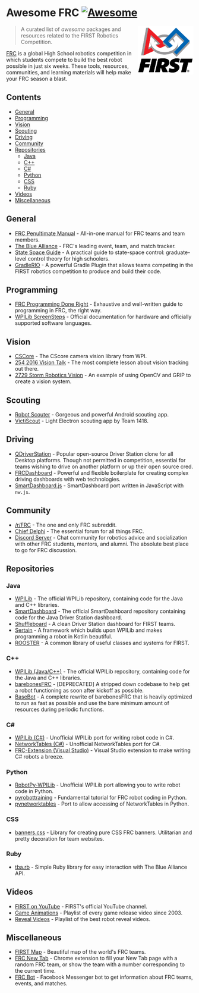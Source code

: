 # Awesome FRC [![Awesome](https://awesome.re/badge.svg)](https://awesome.re)

[<img src="media/first.svg" align="right" width="150">](https://www.firstinspires.org/robotics/frc)

> A curated list of _awesome_ packages and resources related to the FIRST Robotics Competition.

[FRC](https://www.firstinspires.org/robotics/frc) is a global High School robotics competition in which students compete to build the best robot possible in just six weeks. These tools, resources, communities, and learning materials will help make your FRC season a blast.

## Contents

- [General](#general)
- [Programming](#programming)
- [Vision](#vision)
- [Scouting](#scouting)
- [Driving](#driving)
- [Community](#community)
- [Repositories](#repositories)
  - [Java](#java)
  - [C++](#c)
  - [C#](#c-1)
  - [Python](#python)
  - [CSS](#css)
  - [Ruby](#ruby)
- [Videos](#videos)
- [Miscellaneous](#miscellaneous)

## General

- [FRC Penultimate Manual](https://github.com/MC42/FRCPenultimateManual) - All-in-one manual for FRC teams and team members.
- [The Blue Alliance](https://github.com/the-blue-alliance/the-blue-alliance) - FRC's leading event, team, and match tracker.
- [State Space Guide](https://github.com/calcmogul/state-space-guide) - A practical guide to state-space control: graduate-level control theory for high schoolers.
- [GradleRIO](https://github.com/wpilibsuite/GradleRIO) - A powerful Gradle Plugin that allows teams competing in the FIRST robotics competition to produce and build their code.

## Programming

- [FRC Programming Done Right](http://frc-pdr.readthedocs.io/en/latest/) - Exhaustive and well-written guide to programming in FRC, the right way.
- [WPILib ScreenSteps](https://wpilib.screenstepslive.com) - Official documentation for hardware and officially supported software languages.

## Vision

- [CSCore](https://github.com/wpilibsuite/cscore) - The CScore camera vision library from WPI.
- [254 2016 Vision Talk](https://www.youtube.com/watch?v=rLwOkAJqImo) - The most complete lesson about vision tracking out there.
- [2729 Storm Robotics Vision](https://github.com/2729StormRobotics/StormCV2017) - An example of using OpenCV and GRIP to create a vision system.

## Scouting

- [Robot Scouter](https://github.com/SUPERCILEX/Robot-Scouter) - Gorgeous and powerful Android scouting app.
- [VictiScout](https://github.com/FRCScout/FRCScout) - Light Electron scouting app by Team 1418.

## Driving

- [QDriverStation](https://github.com/FRC-Utilities/QDriverStation) - Popular open-source Driver Station clone for all Desktop platforms. Though not permitted in competition, essential for teams wishing to drive on another platform or up their open source cred.
- [FRCDashboard](https://github.com/FRCDashboard/FRCDashboard) - Powerful and flexible boilerplate for creating complex driving dashboards with web technologies.
- [SmartDashboard.js](https://github.com/erikuhlmann/SmartDashboard.js) - SmartDashboard port written in JavaScript with `nw.js`.

## Community

- [/r/FRC](https://www.reddit.com/r/FRC/) - The one and only FRC subreddit.
- [Chief Delphi](https://www.chiefdelphi.com/forums/portal.php) - The essential forum for all things FRC.
- [Discord Server](http://discord.gg/frc) - Chat community for robotics advice and socialization with other FRC students, mentors, and alumni. The absolute best place to go for FRC discussion.

## Repositories

### Java

- [WPILib](https://github.com/wpilibsuite/allwpilib) - The official WPILib repository, containing code for the Java and C++ libraries.
- [SmartDashboard](https://github.com/wpilibsuite/SmartDashboard) - The official SmartDashboard repository containing code for the Java Driver Station dashboard.
- [Shuffleboard](https://github.com/wpilibsuite/Shuffleboard) - A clean Driver Station dashboard for FIRST teams.
- [Sertain](https://github.com/sertain/sertain) - A framework which builds upon WPILib and makes programming a robot in Kotlin beautiful.
- [ROOSTER](https://github.com/flamingchickens1540/ROOSTER) - A common library of useful classes and systems for FIRST.

### C++

- [WPILib (Java/C++)](https://github.com/wpilibsuite/allwpilib) - The official WPILib repository, containing code for the Java and C++ libraries.
- [barebonesFRC](https://github.com/Ewpratten/barebonesFRC) - \[DEPRECATED\] A stripped down codebase to help get a robot functioning as soon after kickoff as possible.
- [BaseBot](https://github.com/frc5024/basebot) - A complete rewrite of barebonesFRC that is heavily optimized to run as fast as possible and use the bare minimum amount of resources during periodic functions.

### C#

- [WPILib (C#)](https://github.com/robotdotnet/WPILib) - Unofficial WPILib port for writing robot code in C#.
- [NetworkTables (C#)](https://github.com/robotdotnet/NetworkTables) - Unofficial NetworkTables port for C#.
- [FRC-Extension (Visual Studio)](https://github.com/robotdotnet/FRC-Extension) - Visual Studio extension to make writing C# robots a breeze.

### Python

- [RobotPy-WPILib](https://github.com/robotpy/robotpy-wpilib) - Unofficial WPILib port allowing you to write robot code in Python.
- [pyrobottraining](https://github.com/robotpy/pyrobottraining) - Fundamental tutorial for FRC robot coding in Python.
- [pynetworktables](https://github.com/robotpy/pynetworktables) - Port to allow accessing of NetworkTables in Python.

### CSS

- [banners.css](https://github.com/ErikBoesen/banners.css) - Library for creating pure CSS FRC banners. Utilitarian and pretty decoration for team websites.

### Ruby
- [tba.rb](https://github.com/frc1418/tba.rb) - Simple Ruby library for easy interaction with The Blue Alliance API.

## Videos
- [FIRST on YouTube](https://www.youtube.com/user/FIRSTWorldTube) - FIRST's official YouTube channel.
- [Game Animations](https://www.youtube.com/watch?v=uYNu9cQac1o&list=PLOPIDgAYFKaQmz6aznEMAbewtqqT7FCqY) - Playlist of every game release video since 2003.
- [Reveal Videos](https://www.youtube.com/watch?v=2zu1EzyKRRE&list=PLocx3vY5mUKNSVfiI1kEjZ9AXtMu1N7-B) - Playlist of the best robot reveal videos.

## Miscellaneous

- [FIRST Map](https://firstmap.github.io) - Beautiful map of the world's FRC teams.
- [FRC New Tab](https://chrome.google.com/webstore/detail/frc-new-tab/agmoglelphhinnadfmbfodhkdagibkop) - Chrome extension to fill your New Tab page with a random FRC team, or show the team with a number corresponding to the current time.
- [FRC Bot](https://github.com/FRC-Bot/FRCBot-ChatBot) - Facebook Messenger bot to get information about FRC teams, events, and matches.
